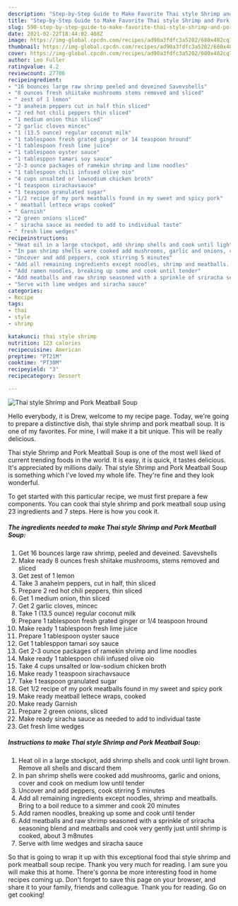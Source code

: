 ```yaml
---
description: "Step-by-Step Guide to Make Favorite Thai style Shrimp and Pork Meatball Soup"
title: "Step-by-Step Guide to Make Favorite Thai style Shrimp and Pork Meatball Soup"
slug: 590-step-by-step-guide-to-make-favorite-thai-style-shrimp-and-pork-meatball-soup
date: 2021-02-22T18:44:02.408Z
image: https://img-global.cpcdn.com/recipes/ad90a3fdfc3a5202/680x482cq70/thai-style-shrimp-and-pork-meatball-soup-recipe-main-photo.jpg
thumbnail: https://img-global.cpcdn.com/recipes/ad90a3fdfc3a5202/680x482cq70/thai-style-shrimp-and-pork-meatball-soup-recipe-main-photo.jpg
cover: https://img-global.cpcdn.com/recipes/ad90a3fdfc3a5202/680x482cq70/thai-style-shrimp-and-pork-meatball-soup-recipe-main-photo.jpg
author: Leo Fuller
ratingvalue: 4.2
reviewcount: 27706
recipeingredient:
- "16 bounces large raw shrimp peeled and deveined Savevshells"
- "8 ounces fresh shiitake mushrooms stems removed and sliced"
- " zest of 1 lemon"
- "3 anaheim peppers cut in half thin sliced"
- "2 red hot chili peppers thin sliced"
- "1 medium onion thin sliced"
- "2 garlic cloves mincec"
- "1 (13.5 ounce) regular coconut milk"
- "1 tablespoon fresh grated ginger or 14 teaspoon hround"
- "1 tablespoon fresh lime juice"
- "1 tablespoon oyster sauce"
- "1 tablesppon tamari soy sauce"
- "2-3 ounce packages of ramekin shrimp and lime noodles"
- "1 tablespoon chili infused olive oio"
- "4 cups unsalted or lowsodium chicken broth"
- "1 teaspoon sirachavsauce"
- "1 teaspoon granulated sugar"
- "1/2 recipe of my pork meatballs found in my sweet and spicy pork"
- " meatball lettece wraps cooked"
- " Garnish"
- "2 green onions sliced"
- " siracha sauce as needed to add to individual taste"
- " fresh lime wedges"
recipeinstructions:
- "Heat oil in a large stockpot, add shrimp shells and cook until light brown. Remove all shells and discard them"
- "In pan shrimp shells were cooked add mushrooms, garlic and onions, cover and cook on medium low until tender"
- "Uncover and add peppers, cook stirring 5 minutes"
- "Add all remaining ingredients except noodles, shrimp and meatballs. Bring to a boil reduce to a simmer and cook 20 minutes"
- "Add ramen noodles, breaking up some and cook until tender"
- "Add meatballs and raw shrimp seasoned with a sprinkle of sriracha seasoning blend and meatballs and cook very gently just until shrimp is cooked, about 3 m8nutes"
- "Serve with lime wedges and siracha sauce"
categories:
- Recipe
tags:
- thai
- style
- shrimp

katakunci: thai style shrimp 
nutrition: 123 calories
recipecuisine: American
preptime: "PT21M"
cooktime: "PT30M"
recipeyield: "3"
recipecategory: Dessert

---
```



![Thai style Shrimp and Pork Meatball Soup](https://img-global.cpcdn.com/recipes/ad90a3fdfc3a5202/680x482cq70/thai-style-shrimp-and-pork-meatball-soup-recipe-main-photo.jpg)

Hello everybody, it is Drew, welcome to my recipe page. Today, we're going to prepare a distinctive dish, thai style shrimp and pork meatball soup. It is one of my favorites. For mine, I will make it a bit unique. This will be really delicious.



Thai style Shrimp and Pork Meatball Soup is one of the most well liked of current trending foods in the world. It is easy, it is quick, it tastes delicious. It's appreciated by millions daily. Thai style Shrimp and Pork Meatball Soup is something which I've loved my whole life. They're fine and they look wonderful.


To get started with this particular recipe, we must first prepare a few components. You can cook thai style shrimp and pork meatball soup using 23 ingredients and 7 steps. Here is how you cook it.

<!--inarticleads1-->

##### The ingredients needed to make Thai style Shrimp and Pork Meatball Soup:

1. Get 16 bounces large raw shrimp, peeled and deveined. Savevshells
1. Make ready 8 ounces fresh shiitake mushrooms, stems removed and sliced
1. Get  zest of 1 lemon
1. Take 3 anaheim peppers, cut in half, thin sliced
1. Prepare 2 red hot chili peppers, thin sliced
1. Get 1 medium onion, thin sliced
1. Get 2 garlic cloves, mincec
1. Take 1 (13.5 ounce) regular coconut milk
1. Prepare 1 tablespoon fresh grated ginger or 1/4 teaspoon hround
1. Make ready 1 tablespoon fresh lime juice
1. Prepare 1 tablespoon oyster sauce
1. Get 1 tablesppon tamari soy sauce
1. Get 2-3 ounce packages of ramekin shrimp and lime noodles
1. Make ready 1 tablespoon chili infused olive oio
1. Take 4 cups unsalted or low-sodium chicken broth
1. Make ready 1 teaspoon sirachavsauce
1. Take 1 teaspoon granulated sugar
1. Get 1/2 recipe of my pork meatballs found in my sweet and spicy pork
1. Make ready  meatball lettece wraps, cooked
1. Make ready  Garnish
1. Prepare 2 green onions, sliced
1. Make ready  siracha sauce as needed to add to individual taste
1. Get  fresh lime wedges




<!--inarticleads2-->

##### Instructions to make Thai style Shrimp and Pork Meatball Soup:

1. Heat oil in a large stockpot, add shrimp shells and cook until light brown. Remove all shells and discard them
1. In pan shrimp shells were cooked add mushrooms, garlic and onions, cover and cook on medium low until tender
1. Uncover and add peppers, cook stirring 5 minutes
1. Add all remaining ingredients except noodles, shrimp and meatballs. Bring to a boil reduce to a simmer and cook 20 minutes
1. Add ramen noodles, breaking up some and cook until tender
1. Add meatballs and raw shrimp seasoned with a sprinkle of sriracha seasoning blend and meatballs and cook very gently just until shrimp is cooked, about 3 m8nutes
1. Serve with lime wedges and siracha sauce




So that is going to wrap it up with this exceptional food thai style shrimp and pork meatball soup recipe. Thank you very much for reading. I am sure you will make this at home. There's gonna be more interesting food in home recipes coming up. Don't forget to save this page on your browser, and share it to your family, friends and colleague. Thank you for reading. Go on get cooking!

